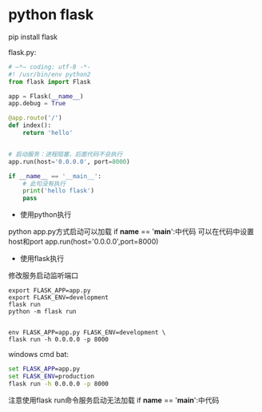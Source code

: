 # python flask





pip install flask


flask.py:
```py
# —*— coding: utf-8 -*-
#! /usr/bin/env python2
from flask import Flask

app = Flask(__name__)
app.debug = True

@app.route('/')
def index():
    return 'hello'


# 启动服务：进程阻塞，后面代码不会执行
app.run(host='0.0.0.0', port=8000)

if __name__ == '__main__':
    # 此句没有执行
    print('hello flask')
    pass


```


- 使用python执行

python app.py方式启动可以加载
if __name__ == '__main__':中代码
可以在代码中设置host和port
app.run(host='0.0.0.0',port=8000)



- 使用flask执行

修改服务启动监听端口
```shell
export FLASK_APP=app.py
export FLASK_ENV=development
flask run
python -m flask run


env FLASK_APP=app.py FLASK_ENV=development \
flask run -h 0.0.0.0 -p 8000
```
windows cmd bat:
```bat
set FLASK_APP=app.py
set FLASK_ENV=production
flask run -h 0.0.0.0 -p 8000
```

注意使用flask run命令服务启动无法加载
if __name__ == '__main__':中代码

